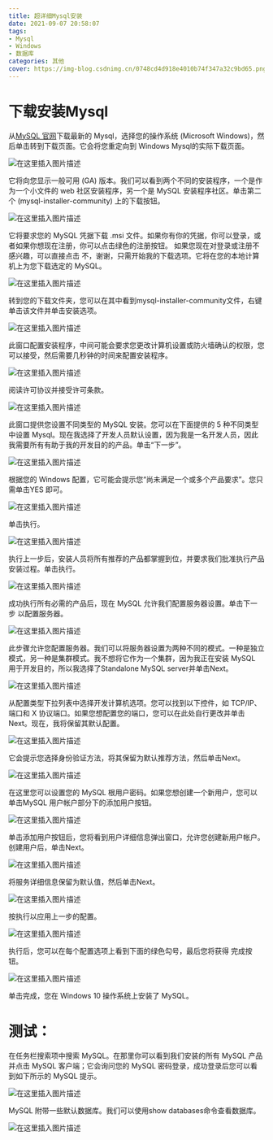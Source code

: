 ```yaml
---
title: 超详细Mysql安装
date: 2021-09-07 20:58:07
tags:
- Mysql
- Windows
- 数据库
categories: 其他
cover: https://img-blog.csdnimg.cn/0748cd4d918e4010b74f347a32c9bd65.png
---
```


# 下载安装Mysql
从[MySQL 官网](https://dev.mysql.com/downloads/mysql/)下载最新的 Mysql，选择您的操作系统 (Microsoft Windows)，然后单击转到下载页面。它会将您重定向到 Windows Mysql的实际下载页面。

![在这里插入图片描述](https://img-blog.csdnimg.cn/0748cd4d918e4010b74f347a32c9bd65.png)

它将向您显示一般可用 (GA) 版本。我们可以看到两个不同的安装程序，一个是作为一个小文件的 web 社区安装程序，另一个是 MySQL 安装程序社区。单击第二个 (mysql-installer-community) 上的下载按钮。

![在这里插入图片描述](https://img-blog.csdnimg.cn/9a2faa78a4384c13812c55affa95acee.png)

它将要求您的 MySQL 凭据下载 .msi 文件。如果你有你的凭据，你可以登录，或者如果你想现在注册，你可以点击绿色的注册按钮。
如果您现在对登录或注册不感兴趣，可以直接点击 不，谢谢，只需开始我的下载选项。它将在您的本地计算机上为您下载选定的 MySQL。

![在这里插入图片描述](https://img-blog.csdnimg.cn/4e5379100e924ff2aab8b8e4df84eb37.png)

转到您的下载文件夹，您可以在其中看到mysql-installer-community文件，右键单击该文件并单击安装选项。

![在这里插入图片描述](https://img-blog.csdnimg.cn/bb31b82b48a845fd948f2668e2247b64.png)

此窗口配置安装程序，中间可能会要求您更改计算机设置或防火墙确认的权限，您可以接受，然后需要几秒钟的时间来配置安装程序。

![在这里插入图片描述](https://img-blog.csdnimg.cn/c4096b278777445db521c7b3ca55eacb.png)

阅读许可协议并接受许可条款。

![在这里插入图片描述](https://img-blog.csdnimg.cn/00b4fb0b1d6c44e7882baa367adaea8b.png)

此窗口提供您设置不同类型的 MySQL 安装。您可以在下面提供的 5 种不同类型中设置 Mysql。现在我选择了开发人员默认设置，因为我是一名开发人员，因此我需要所有有助于我的开发目的的产品。单击“下一步”。

![在这里插入图片描述](https://img-blog.csdnimg.cn/417dd4060fa746c2a2df49d80c03539c.png)

根据您的 Windows 配置，它可能会提示您“尚未满足一个或多个产品要求”。您只需单击YES 即可。

![在这里插入图片描述](https://img-blog.csdnimg.cn/e0035fef1e5c4a02beafcc8a2100ddcc.png)

单击执行。

![在这里插入图片描述](https://img-blog.csdnimg.cn/65780e7f7c8843a6acf97b00e705c00f.png)

执行上一步后，安装人员将所有推荐的产品都掌握到位，并要求我们批准执行产品安装过程。单击执行。

![在这里插入图片描述](https://img-blog.csdnimg.cn/0345f3b39dfd409cad09a8efbf0e3bf4.png)

成功执行所有必需的产品后，现在 MySQL 允许我们配置服务器设置。单击下一步 以配置服务器。

![在这里插入图片描述](https://img-blog.csdnimg.cn/27a905019c27472d8404350bf2db2240.png)

此步骤允许您配置服务器。我们可以将服务器设置为两种不同的模式。一种是独立模式，另一种是集群模式。我不想将它作为一个集群，因为我正在安装 MySQL 用于开发目的，所以我选择了Standalone MySQL server并单击Next。

![在这里插入图片描述](https://img-blog.csdnimg.cn/b8c86a8cc1a34591bdf488c69253ba12.png)

从配置类型下拉列表中选择开发计算机选项。您可以找到以下控件，如 TCP/IP、端口和 X 协议端口。如果您想配置您的端口，您可以在此处自行更改并单击Next。现在，我将保留其默认配置。

![在这里插入图片描述](https://img-blog.csdnimg.cn/134364b759cb41b1a0890c0223a5a5fe.png)

它会提示您选择身份验证方法，将其保留为默认推荐方法，然后单击Next。

![在这里插入图片描述](https://img-blog.csdnimg.cn/8a3f358183934be6a94a8be47dfc5c4a.png)

在这里您可以设置您的 MySQL 根用户密码。如果您想创建一个新用户，您可以单击MySQL 用户帐户部分下的添加用户按钮。

![在这里插入图片描述](https://img-blog.csdnimg.cn/ce214e4e1a5f4dcd9a03e0e84848e8ff.png)

单击添加用户按钮后，您将看到用户详细信息弹出窗口，允许您创建新用户帐户。创建用户后，单击Next。

![在这里插入图片描述](https://img-blog.csdnimg.cn/9b1aca50c3704b3a91d64c400280deca.png)

将服务详细信息保留为默认值，然后单击Next。

![在这里插入图片描述](https://img-blog.csdnimg.cn/8cf519c70155462e9a9547424e9c6a72.png)

按执行以应用上一步的配置。

![在这里插入图片描述](https://img-blog.csdnimg.cn/519f7816b4d74acbb07ee2f9ac5d0a41.png)

执行后，您可以在每个配置选项上看到下面的绿色勾号，最后您将获得 完成按钮。

![在这里插入图片描述](https://img-blog.csdnimg.cn/09a0a4d584324035bef1a20a9e3d4aac.png)

单击完成，您在 Windows 10 操作系统上安装了 MySQL。

# 测试：
在任务栏搜索项中搜索 MySQL。在那里你可以看到我们安装的所有 MySQL 产品并点击 MySQL 客户端；它会询问您的 MySQL 密码登录，成功登录后您可以看到如下所示的 MySQL 提示。  

![在这里插入图片描述](https://img-blog.csdnimg.cn/7826c4a26e184223b06d7e20735f3c43.png)

MySQL 附带一些默认数据库。我们可以使用show databases命令查看数据库。

![在这里插入图片描述](https://img-blog.csdnimg.cn/109196e70d72462e8aac4b629cd78b24.png)
